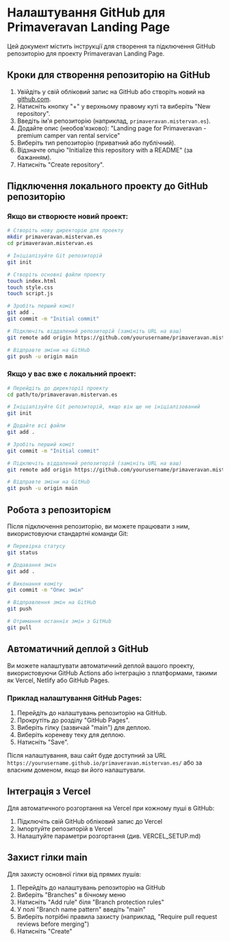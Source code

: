 # Налаштування GitHub для Primaveravan Landing Page

Цей документ містить інструкції для створення та підключення GitHub репозиторію для проекту Primaveravan Landing Page.

## Кроки для створення репозиторію на GitHub

1. Увійдіть у свій обліковий запис на GitHub або створіть новий на [github.com](https://github.com).
2. Натисніть кнопку "+" у верхньому правому куті та виберіть "New repository".
3. Введіть ім'я репозиторію (наприклад, `primaveravan.mistervan.es`).
4. Додайте опис (необов'язково): "Landing page for Primaveravan - premium camper van rental service"
5. Виберіть тип репозиторію (приватний або публічний).
6. Відзначте опцію "Initialize this repository with a README" (за бажанням).
7. Натисніть "Create repository".

## Підключення локального проекту до GitHub репозиторію

### Якщо ви створюєте новий проект:

```bash
# Створіть нову директорію для проекту
mkdir primaveravan.mistervan.es
cd primaveravan.mistervan.es

# Ініціалізуйте Git репозиторій
git init

# Створіть основні файли проекту
touch index.html
touch style.css
touch script.js

# Зробіть перший коміт
git add .
git commit -m "Initial commit"

# Підключіть віддалений репозиторій (замініть URL на ваш)
git remote add origin https://github.com/yourusername/primaveravan.mistervan.es.git

# Відправте зміни на GitHub
git push -u origin main
```

### Якщо у вас вже є локальний проект:

```bash
# Перейдіть до директорії проекту
cd path/to/primaveravan.mistervan.es

# Ініціалізуйте Git репозиторій, якщо він ще не ініціалізований
git init

# Додайте всі файли
git add .

# Зробіть перший коміт
git commit -m "Initial commit"

# Підключіть віддалений репозиторій (замініть URL на ваш)
git remote add origin https://github.com/yourusername/primaveravan.mistervan.es.git

# Відправте зміни на GitHub
git push -u origin main
```

## Робота з репозиторієм

Після підключення репозиторію, ви можете працювати з ним, використовуючи стандартні команди Git:

```bash
# Перевірка статусу
git status

# Додавання змін
git add .

# Виконання коміту
git commit -m "Опис змін"

# Відправлення змін на GitHub
git push

# Отримання останніх змін з GitHub
git pull
```

## Автоматичний деплой з GitHub

Ви можете налаштувати автоматичний деплой вашого проекту, використовуючи GitHub Actions або інтеграцію з платформами, такими як Vercel, Netlify або GitHub Pages.

### Приклад налаштування GitHub Pages:

1. Перейдіть до налаштувань репозиторію на GitHub.
2. Прокрутіть до розділу "GitHub Pages".
3. Виберіть гілку (зазвичай "main") для деплою.
4. Виберіть кореневу теку для деплою.
5. Натисніть "Save".

Після налаштування, ваш сайт буде доступний за URL `https://yourusername.github.io/primaveravan.mistervan.es/` або за власним доменом, якщо ви його налаштували.

## Інтеграція з Vercel

Для автоматичного розгортання на Vercel при кожному пуші в GitHub:

1. Підключіть свій GitHub обліковий запис до Vercel
2. Імпортуйте репозиторій в Vercel
3. Налаштуйте параметри розгортання (див. VERCEL_SETUP.md)

## Захист гілки main

Для захисту основної гілки від прямих пушів:

1. Перейдіть до налаштувань репозиторію на GitHub
2. Виберіть "Branches" в бічному меню
3. Натисніть "Add rule" біля "Branch protection rules"
4. У полі "Branch name pattern" введіть "main"
5. Виберіть потрібні правила захисту (наприклад, "Require pull request reviews before merging")
6. Натисніть "Create"
